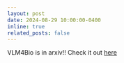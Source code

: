 ```yaml
---
layout: post
date: 2024-08-29 10:00:00-0400
inline: true
related_posts: false
---
```


VLM4Bio is in arxiv!! Check it out [here](https://arxiv.org/abs/2405.13063)
